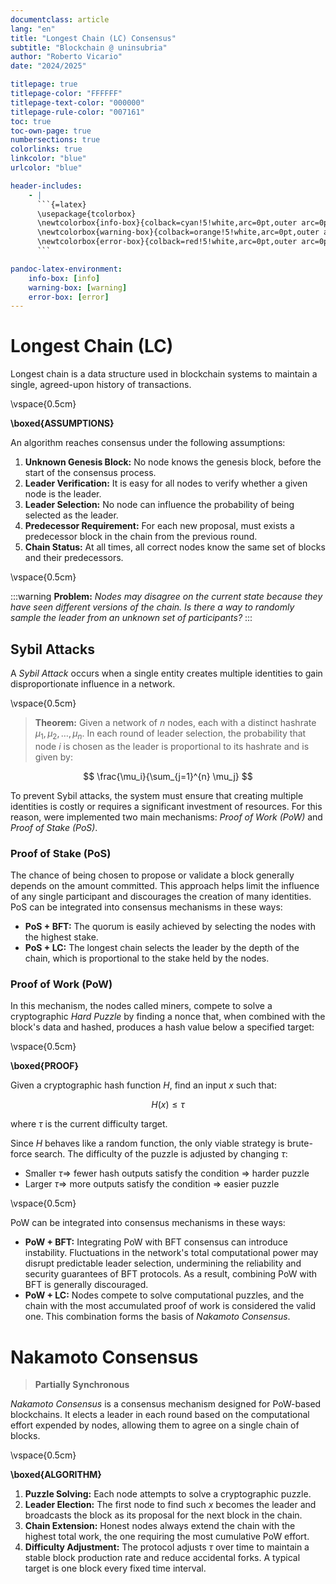 ```yaml
---
documentclass: article
lang: "en"
title: "Longest Chain (LC) Consensus"
subtitle: "Blockchain @ uninsubria"
author: "Roberto Vicario"
date: "2024/2025"

titlepage: true
titlepage-color: "FFFFFF"
titlepage-text-color: "000000"
titlepage-rule-color: "007161"
toc: true
toc-own-page: true
numbersections: true
colorlinks: true
linkcolor: "blue"
urlcolor: "blue"

header-includes:
    - |
      ```{=latex}
      \usepackage{tcolorbox}
      \newtcolorbox{info-box}{colback=cyan!5!white,arc=0pt,outer arc=0pt,colframe=cyan!60!black}
      \newtcolorbox{warning-box}{colback=orange!5!white,arc=0pt,outer arc=0pt,colframe=orange!80!black}
      \newtcolorbox{error-box}{colback=red!5!white,arc=0pt,outer arc=0pt,colframe=red!75!black}
      ```

pandoc-latex-environment:
    info-box: [info]
    warning-box: [warning]
    error-box: [error]
---
```


# Longest Chain (LC)

Longest chain is a data structure used in blockchain systems to maintain a single, agreed-upon history of transactions.

\vspace{0.5cm}

**\boxed{ASSUMPTIONS}**

An algorithm reaches consensus under the following assumptions:

1. **Unknown Genesis Block:** No node knows the genesis block, before the start of the consensus process.
2. **Leader Verification:** It is easy for all nodes to verify whether a given node is the leader.
3. **Leader Selection:** No node can influence the probability of being selected as the leader.
4. **Predecessor Requirement:** For each new proposal, must exists a predecessor block in the chain from the previous round.
5. **Chain Status:** At all times, all correct nodes know the same set of blocks and their predecessors.

\vspace{0.5cm}

:::warning
**Problem:** _Nodes may disagree on the current state because they have seen different versions of the chain. Is there a way to randomly sample the leader from an unknown set of participants?_
:::

## Sybil Attacks

A _Sybil Attack_ occurs when a single entity creates multiple identities to gain disproportionate influence in a network.

\vspace{0.5cm}

> **Theorem:** Given a network of $n$ nodes, each with a distinct hashrate $\mu_1, \mu_2, \ldots, \mu_n$. In each round of leader selection, the probability that node $i$ is chosen as the leader is proportional to its hashrate and is given by:

$$
\frac{\mu_i}{\sum_{j=1}^{n} \mu_j}
$$

To prevent Sybil attacks, the system must ensure that creating multiple identities is costly or requires a significant investment of resources. For this reason, were implemented two main mechanisms: _Proof of Work (PoW)_ and _Proof of Stake (PoS)_.

### Proof of Stake (PoS)

The chance of being chosen to propose or validate a block generally depends on the amount committed. This approach helps limit the influence of any single participant and discourages the creation of many identities. PoS can be integrated into consensus mechanisms in these ways:

- **PoS + BFT:** The quorum is easily achieved by selecting the nodes with the highest stake.
- **PoS + LC:** The longest chain selects the leader by the depth of the chain, which is proportional to the stake held by the nodes.

### Proof of Work (PoW)

In this mechanism, the nodes called miners, compete to solve a cryptographic _Hard Puzzle_ by finding a nonce that, when combined with the block's data and hashed, produces a hash value below a specified target:

\vspace{0.5cm}

**\boxed{PROOF}**

Given a cryptographic hash function $H$, find an input $x$ such that:

$$
H(x) \leq \tau
$$

where $\tau$ is the current difficulty target.

Since $H$ behaves like a random function, the only viable strategy is brute-force search. The difficulty of the puzzle is adjusted by changing $\tau$:

- Smaller $\tau \Rightarrow$ fewer hash outputs satisfy the condition $\Rightarrow$ harder puzzle
- Larger $\tau \Rightarrow$ more outputs satisfy the condition $\Rightarrow$ easier puzzle

\vspace{0.5cm}

PoW can be integrated into consensus mechanisms in these ways:

- **PoW + BFT:** Integrating PoW with BFT consensus can introduce instability. Fluctuations in the network's total computational power may disrupt predictable leader selection, undermining the reliability and security guarantees of BFT protocols. As a result, combining PoW with BFT is generally discouraged.
- **PoW + LC:** Nodes compete to solve computational puzzles, and the chain with the most accumulated proof of work is considered the valid one. This combination forms the basis of _Nakamoto Consensus_.

# Nakamoto Consensus

> **Partially Synchronous**

_Nakamoto Consensus_ is a consensus mechanism designed for PoW-based blockchains. It elects a leader in each round based on the computational effort expended by nodes, allowing them to agree on a single chain of blocks.

\vspace{0.5cm}

**\boxed{ALGORITHM}**

1. **Puzzle Solving:** Each node attempts to solve a cryptographic puzzle.
2. **Leader Election:** The first node to find such $x$ becomes the leader and broadcasts the block as its proposal for the next block in the chain.
3. **Chain Extension:** Honest nodes always extend the chain with the highest total work, the one requiring the most cumulative PoW effort.
4. **Difficulty Adjustment:** The protocol adjusts $\tau$ over time to maintain a stable block production rate and reduce accidental forks. A typical target is one block every fixed time interval.

